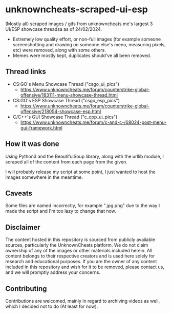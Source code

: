 
# unknowncheats-scraped-ui-esp

(Mostly all) scraped images / gifs from unknowncheats.me's largest 3 UI/ESP showcase threadsa as of 24/02/2024.

* Extremely low quality effort, or non-full images (for example someone screenshotting and drawing on someone else's menu, measuring pixels, etc) were removed, along with some others.
* Memes were mostly kept, duplicates should've all been removed. 


## Thread links

- CS:GO's Menu Showcase Thread ("csgo_ui_pics")
    - https://www.unknowncheats.me/forum/counterstrike-global-offensive/183111-menu-showcase-thread.html
- CS:GO's ESP Showcase Thread ("csgo_esp_pics")
    - https://www.unknowncheats.me/forum/counterstrike-global-offensive/218054-showcase-esp.html
- C/C++'s GUI Showcase Thread ("c_cpp_ui_pics")
    - https://www.unknowncheats.me/forum/c-and-c-/68024-post-menu-gui-framework.html


## How it was done
Using Python3 and the BeautifulSoup library, along with the urllib module, I scraped all of the content from each page from the given.

I will probably release my script at some point, I just wanted to host the images somewhere in the meantime.

## Caveats
Some files are named incorrectly, for example "<filename>.jpg.png" due to the way I made the script and I'm too lazy to change that now.
## Disclaimer

The content hosted in this repository is sourced from publicly available sources, particularly the UnknownCheats platform. We do not claim ownership of any of the images or other materials included herein. All content belongs to their respective creators and is used here solely for research and educational purposes. If you are the owner of any content included in this repository and wish for it to be removed, please contact us, and we will promptly address your concerns.
## Contributing

Contributions are welcomed, mainly in regard to archiving videos as well, which I decided not to do (At least for now).
